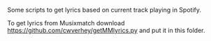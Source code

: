 Some scripts to get lyrics based on current track playing in Spotify.


To get lyrics from Musixmatch download <https://github.com/cwverhey/getMMlyrics.py> and put it in this folder.

